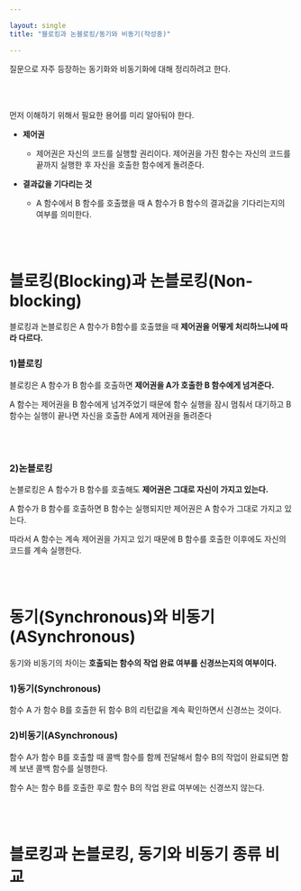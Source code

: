 ```yaml
---

layout: single
title: "블로킹과 논블로킹/동기와 비동기(작성중)"

---
```


질문으로 자주 등장하는 동기화와 비동기화에 대해 정리하려고 한다.

<br/>
<br/>

먼저 이해하기 위해서 필요한 용어를 미리 알아둬야 한다.

- **제어권**
  - 제어권은 자신의 코드를 실행할 권리이다. 제어권을 가진 함수는 자신의 코드를 끝까지 실행한 후 자신을 호출한 함수에게 돌려준다.
  
- **결과값을 기다리는 것**
  - A 함수에서 B 함수를 호출했을 때 A 함수가 B 함수의 결과값을 기다리는지의 여부를 의미한다.

<br/>
<br/>


# 블로킹(Blocking)과 논블로킹(Non-blocking)

블로킹과 논블로킹은 A 함수가 B함수를 호출했을 때 **제어권을 어떻게 처리하느냐에 따라 다르다.**

### 1)블로킹

블로킹은 A 함수가 B 함수를 호출하면 **제어권을 A가 호출한 B 함수에게 넘겨준다.**

<!-- 이미지 들어갈 곳 -->



A 함수는 제어권을 B 함수에게 넘겨주었기 때문에 함수 실행을 잠시 멈춰서 대기하고 B 함수는 실행이 끝나면 자신을 호출한 A에게 제어권을 돌려준다

<br/>
<br/>




### 2)논블로킹

논블로킹은 A 함수가 B 함수를 호출해도 **제어권은 그대로 자신이 가지고 있는다.**


<!-- 이미지 들어갈 곳 -->


A 함수가 B 함수를 호출하면 B 함수는 실행되지만 제어권은 A 함수가 그대로 가지고 있는다.

따라서 A 함수는 계속 제어권을 가지고 있기 때문에 B 함수를 호출한 이후에도 자신의 코드를 계속 실행한다.






<br/>
<br/>

# 동기(Synchronous)와 비동기(ASynchronous)

동기와 비동기의 차이는 **호출되는 함수의 작업 완료 여부를 신경쓰는지의 여부이다.**




### 1)동기(Synchronous)

함수 A 가 함수 B를 호출한 뒤 함수 B의 리턴값을 계속 확인하면서 신경쓰는 것이다.

### 2)비동기(ASynchronous)

함수 A가 함수 B를 호출할 때 콜백 함수를 함께 전달해서 함수 B의 작업이 완료되면 함께 보낸 콜백 함수를 실행한다.

함수 A는 함수 B를 호출한 후로 함수 B의 작업 완료 여부에는 신경쓰지 않는다.

<br/>
<br/>

<!-- Synchronized 블럭 사용 -> 값을 변경하려는 모든 쓰레드에서 synchronized 를 사용해야한다. java의 모든 객체는 Object에서 상속받기 때문에 잠금 기능을 포함 하고 있다. -->

# 블로킹과 논블로킹, 동기와 비동기 종류 비교







